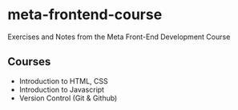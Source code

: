 # meta-frontend-course
Exercises and Notes from the Meta Front-End Development Course

## Courses
- Introduction to HTML, CSS
- Introduction to Javascript 
- Version Control (Git & Github)
